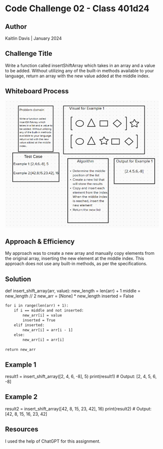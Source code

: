 # Code Challenge 02 - Class 401d24

## Author
Kaitlin Davis | January 2024

## Challenge Title
Write a function called insertShiftArray which takes in an array and a value to be added. Without utilizing any of the built-in methods available to your language, return an array with the new value added at the middle index.

## Whiteboard Process
![Code Challenge 2 Whiteboard Image](code2.png)

## Approach & Efficiency
My approach was to create a new array and manually copy elements from the original array, inserting the new element at the middle index. This approach does not use any built-in methods, as per the specifications.

## Solution
def insert_shift_array(arr, value):
    new_length = len(arr) + 1
    middle = new_length // 2
    new_arr = [None] * new_length
    inserted = False

    for i in range(len(arr) + 1):
        if i == middle and not inserted:
            new_arr[i] = value
            inserted = True
        elif inserted:
            new_arr[i] = arr[i - 1]
        else:
            new_arr[i] = arr[i]

    return new_arr

## Example 1
result1 = insert_shift_array([2, 4, 6, -8], 5)
print(result1)  # Output: [2, 4, 5, 6, -8]

## Example 2
result2 = insert_shift_array([42, 8, 15, 23, 42], 16)
print(result2)  # Output: [42, 8, 15, 16, 23, 42]


## Resources
I used the help of ChatGPT for this assignment.